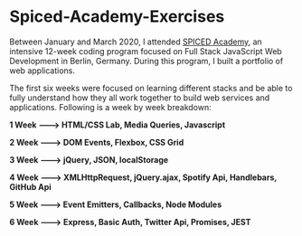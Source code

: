 # Spiced-Academy-Exercises
Between January and March 2020, I attended <a href="http://www.spiced-academy.com/" target="_blank">SPICED Academy</a>, an intensive 12-week coding program focused on Full Stack JavaScript Web Development in Berlin, Germany. During this program, I built a portfolio of web applications.

The first six weeks were focused on learning different stacks and be able to fully understand how they all work together to build web services and applications.  Following is a week by week breakdown: 

**1 Week ---> HTML/CSS Lab, Media Queries, Javascript**

**2 Week ---> DOM Events, Flexbox, CSS Grid**

**3 Week ---> jQuery, JSON, localStorage**

**4 Week ---> XMLHttpRequest, jQuery.ajax, Spotify Api, Handlebars, GitHub Api**

**5 Week ---> Event Emitters, Callbacks, Node Modules**

**6 Week ---> Express, Basic Auth, Twitter Api, Promises, JEST**

